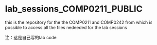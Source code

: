 # lab_sessions_COMP0211_PUBLIC

this is the repository for the the COMP0211 and COMP0242 from which is possible to access all the files nedeeded for the lab sessions 

注：这是自己写的lab code